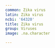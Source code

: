 ```yaml
---
common: Zika virus
latin: Zika virus
ncbi: '64320'
title: Zika virus
group: Viruses
image: .na.character

---
```

